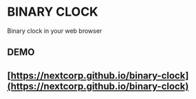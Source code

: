 # BINARY CLOCK
Binary clock in your web browser

## DEMO
## [https://nextcorp.github.io/binary-clock](https://nextcorp.github.io/binary-clock)